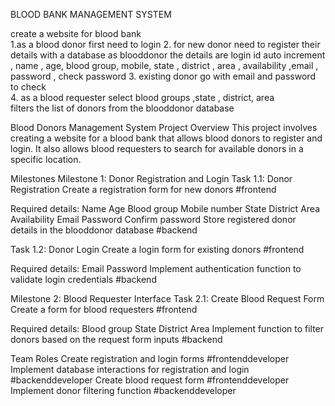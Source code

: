 BLOOD BANK MANAGEMENT SYSTEM


create a website for blood bank  
1.as a blood donor first need to login 
2. for new donor need to register their details with a database as blooddonor  the details are  login id auto increment  , name  ,  age,  blood group, mobile,  state , district , area  , availability ,email ,  password , check password
3. existing donor go with email and password to check  
4. as a  blood requester   select blood groups ,state , district, area  
 filters the list of donors from the blooddonor database 

Blood Donors Management System
Project Overview
This project involves creating a website for a blood bank that allows blood donors to register and login. It also allows blood requesters to search for available donors in a specific location.

Milestones
Milestone 1: Donor Registration and Login
Task 1.1: Donor Registration
Create a registration form for new donors #frontend

Required details:
Name
Age
Blood group
Mobile number
State
District
Area
Availability
Email
Password
Confirm password
Store registered donor details in the
blooddonor
database #backend

Task 1.2: Donor Login
Create a login form for existing donors #frontend

Required details:
Email
Password
Implement authentication function to validate login credentials #backend

Milestone 2: Blood Requester Interface
Task 2.1: Create Blood Request Form
Create a form for blood requesters #frontend

Required details:
Blood group
State
District
Area
Implement function to filter donors based on the request form inputs #backend

Team Roles
Create registration and login forms #frontenddeveloper
Implement database interactions for registration and login #backenddeveloper
Create blood request form #frontenddeveloper
Implement donor filtering function #backenddeveloper
